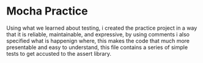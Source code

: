 # Mocha Practice

Using what we learned about testing, i created the practice project in a way that it is reliable, maintainable, and expressive, by using comments i also specified what is happenign where, this makes the code that much more presentable and easy to understand, this file contains a series of simple tests to get accusted to the assert library.
